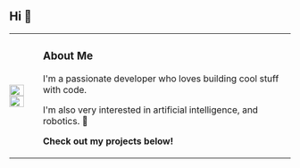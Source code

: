 <h2 align="left">Hi 👋</h2>
<table style="border: none; border-collapse: collapse; width: 100%;">
  <tr>
    <td style="border: none; padding: 0;">
      <img  src="https://github-readme-streak-stats.herokuapp.com/?user=krzysztofkobra&theme=react&hide_border=false" style="width: 80%" />
      <img src="https://github-readme-stats.vercel.app/api/top-langs/?username=krzysztofkobra&theme=react&show_icons=true&hide_border=false&layout=compact" style="width: 80%" />
    </td>
    <td style="border: none; padding-left: 20px; vertical-align: top;">
      <h3>About Me</h3>
      <p>I'm a passionate developer who loves building cool stuff with code.</p>
      <p>I'm also very interested in artificial intelligence, and robotics.  🤖</p>
      <p><strong>Check out my projects below!</strong></p>
    </td>
  </tr>
</table>
